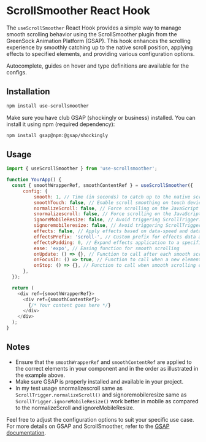 # ScrollSmoother React Hook

The `useScrollSmoother` React Hook provides a simple way to manage smooth scrolling behavior using the ScrollSmoother plugin from the GreenSock Animation Platform (GSAP). This hook enhances the scrolling experience by smoothly catching up to the native scroll position, applying effects to specified elements, and providing various configuration options.

Autocomplete, guides on hover and type definitions are available for the configs.

## Installation

```bash
npm install use-scrollsmoother
```

Make sure you have club GSAP (shockingly or business) installed. You can install it using npm (required dependency):

```bash
npm install gsap@npm:@gsap/shockingly
```

## Usage

```javascript
import { useScrollSmoother } from 'use-scrollsmoother';

function YourApp() {
  const { smoothWrapperRef, smoothContentRef } = useScrollSmoother({
	  config: {
		  smooth: 1, // Time (in seconds) to catch up to the native scroll position
		  smoothTouch: false, // Enable scroll smoothing on touch devices
		  normalizeScroll: false, // Force scrolling on the JavaScript thread
		  snormalizescroll: false, // Force scrolling on the JavaScript thread
		  ignoreMobileResize: false, // Avoid triggering ScrollTrigger.refresh() on mobile resize
		  signoremobileresize: false, // Avoid triggering ScrollTrigger.refresh() on mobile resize
		  effects: false, // Apply effects based on data-speed and data-lag attributes
		  effectsPrefix: 'scroll-', // Custom prefix for effects data attributes
		  effectsPadding: 0, // Expand effects application to a specified number of pixels
		  ease: 'expo', // Easing function for smooth scrolling
		  onUpdate: () => {}, // Function to call after each smooth scroll update
		  onFocusIn: () => true, // Function to call when a new element receives focus
		  onStop: () => {}, // Function to call when smooth scrolling comes to a stop
	  },
  });

  return (
    <div ref={smoothWrapperRef}>
      <div ref={smoothContentRef}>
        {/* Your content goes here */}
      </div>
    </div>
  );
}
```

## Notes

- Ensure that the `smoothWrapperRef` and `smoothContentRef` are applied to the correct elements in your component and in the order as illustrated in the example above.
- Make sure GSAP is properly installed and available in your project.
- In my test usage snormalizescroll same as `ScrollTrigger.normalizeScroll()` and signoremobileresize same as `ScrollTrigger.ignoreMobileResize()` work better in mobile as compared to the normalizeScroll and ignoreMobileResize.

Feel free to adjust the configuration options to suit your specific use case. For more details on GSAP and ScrollSmoother, refer to the [GSAP documentation](https://greensock.com/docs/).
